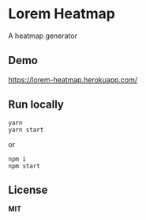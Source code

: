 # Lorem Heatmap

A heatmap generator

## Demo

https://lorem-heatmap.herokuapp.com/

## Run locally

```
yarn
yarn start
```

or

```
npm i
npm start
```

## License

**MIT**
